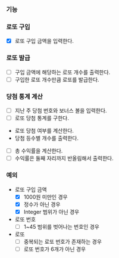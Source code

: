 ### 기능

### 로또 구입

- [x]  로또 구입 금액을 입력한다.

### 로또 발급

- [ ]  구입 금액에 해당하는 로또 개수를 출력한다.
- [ ]  구입한 로또 개수만큼 로또를 발급한다.

### 당첨 통계 계산

- [ ]  지난 주 당첨 번호와 보너스 볼을 입력한다.
- [ ]  로또 당첨 통계를 구한다.
  - 로또 당첨 여부를 계산한다.
  - 당첨 등수별 개수를 출력한다.
- [ ]  총 수익률을 계산한다.
- [ ]  수익률은 둘째 자리까지 반올림해서 출력한다.

### 예외

- 로또 구입 금액
  - [x]  1000원 미만인 경우
  - [x]  정수가 아닌 경우
  - [x]  Integer 범위가 아닌 경우
- 로또 번호
  - [ ]  1~45 범위를 벗어나는 번호인 경우
- 로또
  - [ ]  중복되는 로또 번호가 존재하는 경우
  - [ ]  로또 번호가 6개가 아닌 경우
